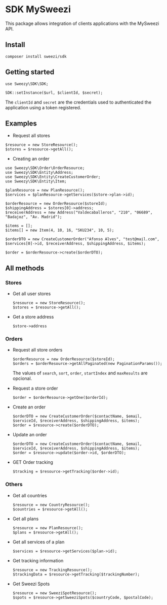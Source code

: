 # SDK MySweezi
This package allows integration of clients applications with the MySweezi API.

## Install
```
composer install sweezi/sdk
```

## Getting started

```
use Sweezy\SDK\SDK;

SDK::setInstance($url, $clientId, $secret);
```
The `clientId` and `secret` are the credentials used to authenticated the application using a token registered.

## Examples
- Request all stores
```
$resource = new StoreResource();
$stores = $resource->getAll();
```

- Creating an order
```
use Sweezy\SDK\Order\OrderResource;
use Sweezy\SDK\Entity\Address;
use Sweezy\SDK\Entity\CreateCustomerOrder;
use Sweezy\SDK\Entity\Item;

$planResource = new PlanResource();
$services = $planResource->getServices($store->plan->id);

$orderResource = new OrderResource($storeId);
$shippingAddress = $stores[0]->address;
$receiverAddress = new Address("Valdecaballeros", "210", "06689", "Badajoz", "Av. Madrid");

$items = [];
$items[] = new Item(4, 10, 16, "SKU234", 10, 5);

$orderDTO = new CreateCustomerOrder("Afonso Alves", "test@mail.com", $services[0]->id, $receiverAddress, $shippingAddress, $items);

$order = $orderResource->create($orderDTO);
```

## All methods
### Stores
- Get all user stores

    ```
    $resource = new StoreResource();  
    $stores = $resource->getAll();
    ```


- Get a store address

  `$store->address`

### Orders

- Request all store orders
    ```
    $orderResource = new OrderResource($storeId);
    $orders = $orderResource->getAllPaginated(new PaginationParams());
    ```
  The values of `search`, `sort`, `order`, `startIndex` and `maxResults` are opcional. 

- Request a store order

  `$order = $orderResource->getOne($orderId);`

- Create an order 
    ```
    $orderDTO = new CreateCustomerOrder($contactName, $email, $serviceId, $receiverAddress, $shippingAddress, $items);
    $order = $resource->create($orderDTO);
    ```


- Update an order 

    ```
    $orderDTO = new CreateCustomerOrder($contactName, $email, $serviceId, $receiverAddress, $shippingAddress, $items);
    $order = $resource->update($order->id, $orderDTO);
    ```

- GET Order tracking

    ```
    $tracking = $resource->getTracking($order->id);
    ```

### Others

- Get all countries 

    ```
    $resource = new CountryResource();
    $countries = $resource->getAll();
    ```

- Get all plans

    ```
    $resource = new PlanResource();
    $plans = $resource->getAll();
   ```
  
- Get all services of a plan

  `$services = $resource->getServices($plan->id);`


- Get tracking information

    ```
    $resource = new TrackingResource();
    $trackingData = $resource->getTracking($trackingNumber);
   ```

- Get Sweezi Spots

    ```
    $resource = new SweeziSpotResource();
    $spots = $resource->getSweeziSpots($countryCode, $postalCode);
   ```

